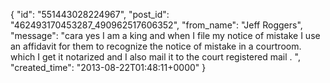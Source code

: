  {
   "id": "551443028224967",
   "post_id": "462493170453287_490962517606352",
   "from_name": "Jeff Roggers",
   "message": "cara yes  I am a king and when I file my notice of mistake I use an affidavit for them to recognize the notice of mistake in a courtroom. which I get it notarized and I also mail it to the court registered mail . ",
   "created_time": "2013-08-22T01:48:11+0000"
 }
